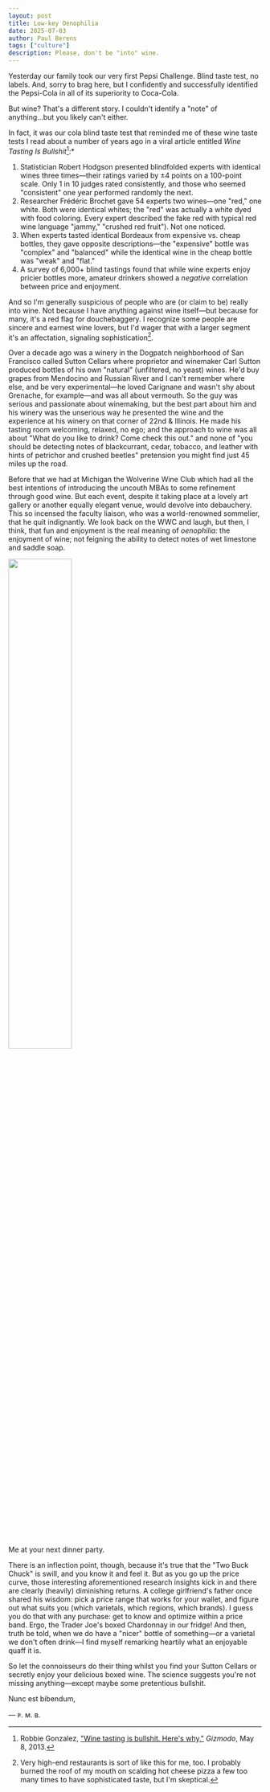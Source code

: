 ```yaml
---
layout: post
title: Low-key Oenophilia
date: 2025-07-03
author:	Paul Berens
tags: ["culture"]
description: Please, don't be "into" wine.
---
```

Yesterday our family took our very first Pepsi Challenge. Blind taste test, no labels. And, sorry to brag here, but I confidently and successfully identified the Pepsi-Cola in all of its superiority to Coca-Cola.

But wine? That's a different story. I couldn't identify a "note" of anything...but you likely can't either.

In fact, it was our cola blind taste test that reminded me of these wine taste tests I read about a number of years ago in a viral article entitled *Wine Tasting Is Bullshit*[^1]:*
1. Statistician Robert Hodgson presented blindfolded experts with identical wines three times—their ratings varied by ±4 points on a 100-point scale. Only 1 in 10 judges rated consistently, and those who seemed "consistent" one year performed randomly the next.
2. Researcher Frédéric Brochet gave 54 experts two wines—one "red," one white. Both were identical whites; the "red" was actually a white dyed with food coloring. Every expert described the fake red with typical red wine language "jammy," "crushed red fruit"). Not one noticed.
3. When experts tasted identical Bordeaux from expensive vs. cheap bottles, they gave opposite descriptions—the "expensive" bottle was "complex" and "balanced" while the identical wine in the cheap bottle was "weak" and "flat."
4. A survey of 6,000+ blind tastings found that while wine experts enjoy pricier bottles more, amateur drinkers showed a *negative* correlation between price and enjoyment.

[^1]: Robbie Gonzalez, ["Wine tasting is bullshit. Here's why,"](https://gizmodo.com/wine-tasting-is-bullshit-heres-why-496098276) *Gizmodo*, May 8, 2013.

And so I'm generally suspicious of people who are (or claim to be) really into wine. Not because I have anything against wine itself—but because for many, it's a red flag for douchebaggery. I recognize some people are sincere and earnest wine lovers, but I'd wager that with a larger segment it's an affectation, signaling sophistication[^2].

[^2]:Very high-end restaurants is sort of like this for me, too. I probably burned the roof of my mouth on scalding hot cheese pizza a few too many times to have sophisticated taste, but I'm skeptical.

Over a decade ago was a winery in the Dogpatch neighborhood of San Francisco called Sutton Cellars where proprietor and winemaker Carl Sutton produced bottles of his own "natural" (unfiltered, no yeast) wines. He'd buy grapes from Mendocino and Russian River and I can't remember where else, and be very experimental—he loved Carignane and wasn't shy about Grenache, for example—and was all about vermouth. So the guy was serious and passionate about winemaking, but the best part about him and his winery was the unserious way he presented the wine and the experience at his winery on that corner of 22nd & Illinois. He made his tasting room welcoming, relaxed, no ego; and the approach to wine was all about "What do you like to drink? Come check this out." and none of "you should be detecting notes of blackcurrant, cedar, tobacco, and leather with hints of petrichor and crushed beetles" pretension you might find just 45 miles up the road.

Before that we had at Michigan the Wolverine Wine Club which had all the best intentions of introducing the uncouth MBAs to some refinement through good wine. But each event, despite it taking place at a lovely art gallery or another equally elegant venue, would devolve into debauchery. This so incensed the faculty liaison, who was a world-renowned sommelier, that he quit indignantly. We look back on the WWC and laugh, but then, I think, that fun and enjoyment is the real meaning of *oenophilia:* the enjoyment of wine; not feigning the ability to detect notes of wet limestone and saddle soap.

<p><img src="https://upload.wikimedia.org/wikipedia/commons/thumb/0/07/Smelling_the_wine.jpg/960px-Smelling_the_wine.jpg" width=50%></p>
<span class="muted small">Me at your next dinner party.</span>

There is an inflection point, though, because it's true that the "Two Buck Chuck" is swill, and you know it and feel it. But as you go up the price curve, those interesting aforementioned research insights kick in and there are clearly (heavily) diminishing returns. A college girlfriend's father once shared his wisdom: pick a price range that works for your wallet, and figure out what suits you (which varietals, which regions, which brands). I guess you do that with any purchase: get to know and optimize within a price band. Ergo, the Trader Joe's boxed Chardonnay in our fridge! And then, truth be told, when we do have a "nicer" bottle of something—or a varietal we don't often drink—I find myself remarking heartily what an enjoyable quaff it is.

So let the connoisseurs do their thing whilst you find your Sutton Cellars or secretly enjoy your delicious boxed wine. The science suggests you're not missing anything—except maybe some pretentious bullshit.

Nunc est bibendum,

— ᴘ. ᴍ. ʙ.